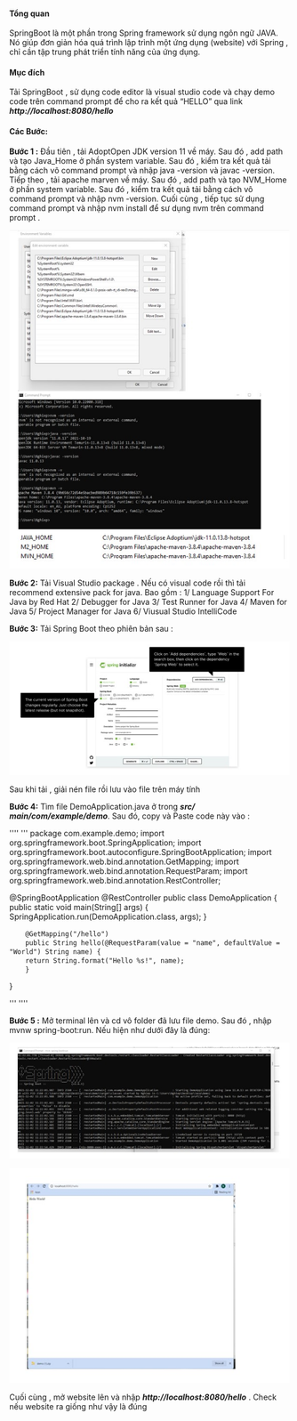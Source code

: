 #### Tổng quan  
SpringBoot  là một phần trong Spring framework sử dụng ngôn ngữ JAVA. Nó giúp đơn giản hóa quá trình lập trình một ứng dụng (website) với Spring , chỉ cần tập trung phát triển tính năng của ứng dụng.   

#### Mục đích   
Tải SpringBoot , sử dụng code editor là visual studio code  và chạy demo code trên command prompt để cho ra kết quả “HELLO” qua link   **_http://localhost:8080/hello_**

#### Các  Bước:
**Bước 1 :**
Đầu tiên , tải AdoptOpen JDK version 11 về máy. Sau đó , add path và tạo Java_Home ở phần system variable. Sau đó , kiểm tra kết quả tải bằng cách vô command prompt và nhập java -version và javac -version. Tiếp theo , tải apache marven về máy. Sau đó , add path và tạo NVM_Home ở phần system variable. Sau đó , kiểm tra kết quả tải bằng cách vô command prompt và nhập nvm -version. Cuối cùng , tiếp tục sử dụng command prompt và nhập nvm install để sư dụng nvm trên command prompt .

![This is my image](image/image_1.jpg)


**Bước 2:**
Tải Visual Studio package . Nếu có visual code rồi thì tải recommend extensive pack for java. Bao gồm : 
1/ Language Support For Java by Red Hat 
2/ Debugger for Java 
3/ Test Runner for Java 
4/ Maven for Java 
5/ Project Manager for Java 
6/ Viusual Studio IntelliCode

**Bước 3:**
Tải Spring Boot theo phiên bản sau : 

![This is my image](image/image_2.jpg)

Sau khi tải , giải nén file rồi lưu vào file trên máy tính


**Bước 4:**
Tìm file DemoApplication.java ở trong ***src/ main/com/example/demo***. Sau đó, copy và Paste code này vào : 

''''
'''
 package com.example.demo;
 import org.springframework.boot.SpringApplication;
 import org.springframework.boot.autoconfigure.SpringBootApplication;
 import org.springframework.web.bind.annotation.GetMapping;
 import org.springframework.web.bind.annotation.RequestParam;
 import org.springframework.web.bind.annotation.RestController;

 @SpringBootApplication
 @RestController
 public class DemoApplication {
        public static void main(String[] args) {
        SpringApplication.run(DemoApplication.class, args);
        }
                  
        @GetMapping("/hello")
        public String hello(@RequestParam(value = "name", defaultValue = "World") String name) {
        return String.format("Hello %s!", name);
        }
                
 }

'''
''''



**Bước 5 :**
Mở terminal lên và cd vô folder đã lưu file demo. Sau đó , nhập mvnw spring-boot:run. Nếu hiện như dưới đây là đúng: 

![This is my image](image/image_4.jpg)

![This is my image](image/image_3.jpg)

Cuối cùng , mở website lên và nhập ***http://localhost:8080/hello***  . Check nếu website ra giống như vậy là đúng 